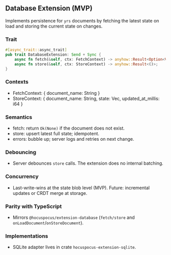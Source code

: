 ## Database Extension (MVP)

Implements persistence for `yrs` documents by fetching the latest state on load and storing the current state on changes.

### Trait
```rust
#[async_trait::async_trait]
pub trait DatabaseExtension: Send + Sync {
    async fn fetch(&self, ctx: FetchContext) -> anyhow::Result<Option<Vec<u8>>>;
    async fn store(&self, ctx: StoreContext) -> anyhow::Result<()>;
}
```

### Contexts
- FetchContext: { document_name: String }
- StoreContext: { document_name: String, state: Vec<u8>, updated_at_millis: i64 }

### Semantics
- fetch: return `Ok(None)` if the document does not exist.
- store: upsert latest full state; idempotent.
- errors: bubble up; server logs and retries on next change.

### Debouncing
- Server debounces `store` calls. The extension does no internal batching.

### Concurrency
- Last-write-wins at the state blob level (MVP). Future: incremental updates or CRDT merge at storage.

### Parity with TypeScript
- Mirrors `@hocuspocus/extension-database` (`fetch/store` and `onLoadDocument`/`onStoreDocument`).

### Implementations
- SQLite adapter lives in crate `hocuspocus-extension-sqlite`.


